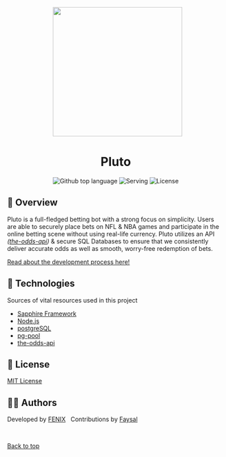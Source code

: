 <div align="center" id="top"> 
&#xa0;
<img src="https://i.imgur.com/CupFfgB.png" width="300">

</div>
<h1 align="center">Pluto</h1>
<p align="center">
  <img alt="Github top language" src="https://img.shields.io/github/languages/top/fearandesire/Pluto-Betting-Bot?color=green">
  <img alt="Serving" src="https://img.shields.io/badge/Serving Users-203.948-blue">
  <img alt="License" src="https://img.shields.io/github/license/fearandesire/Hercules">

</p>

<h4 align="center">

</h4>

## :dart: Overview

Pluto is a full-fledged betting bot with a strong focus on simplicity. Users are able to securely place bets on NFL & NBA games and participate in the online betting scene without using real-life currency. Pluto utilizes an API _([the-odds-api](the-odds-api.com/))_ & secure SQL Databases to ensure that we consistently deliver accurate odds as well as smooth, worry-free redemption of bets.

<a href="https://github.com/fearandesire/Pluto-Betting-Bot/blob/main/About.md">Read about the development process here!</a>

## :rocket: Technologies

Sources of vital resources used in this project

- [Sapphire Framework](https://github.com/sapphiredev/framework)
- [Node.js](https://nodejs.org/en/)
- [postgreSQL](https://www.postgresql.org)
- [pg-pool](https://www.npmjs.com/package/pg-pool)
- [the-odds-api](the-odds-api.com/)

## :memo: License

[MIT License](LICENSE)

## :scientist: Authors

Developed by [FENIX](https://github.com/fearandesire)
&#xa0;
Contributions by [Faysal](https://github.com/Faysal19999)

&#xa0;

<a href="#top">Back to top</a>
